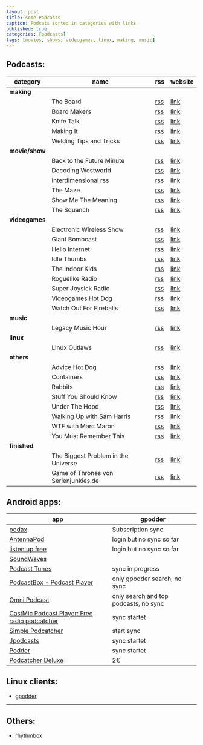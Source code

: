 ```yaml
---
layout: post
title: some Podcasts
caption: Podcats sorted in categories with links
published: true
categories: [podcasts]
tags: [movies, shows, videogames, linux, making, music]
---
```


## Podcasts:

category|name|rss | website
--      |--  |-- | --
**making** |&nbsp;|&nbsp;|&nbsp;|
&nbsp;|The Board| [rss](https://theboard.libsyn.com/rss) | [link](http://theboard.libsyn.com/)
&nbsp;|Board Makers| [rss](https://feeds.soundcloud.com/users/soundcloud%3Ausers%3A158783346/sounds.rss) | [link](https://soundcloud.com/board-makers)
&nbsp;|Knife Talk| [rss](https://rss.simplecast.com/podcasts/2810/rss) | [link](http://knifetalk.net/)
&nbsp;|Making It| [rss](https://feeds.soundcloud.com/users/soundcloud%3Ausers%3A144818784/sounds.rss) | [link](http://makingitpodcast.com/)
&nbsp;|Welding Tips and Tricks| [rss](https://wttpodcast.libsyn.com/rss) | [link](https://wttpodcast.libsyn.com/)
**movie/show** |&nbsp;|&nbsp;|&nbsp;|
&nbsp;|Back to the Future Minute| [rss](http://www.backtothefutureminute.com/feed/) | [link](http://www.backtothefutureminute.com/category/podcasts/back-to-the-future-minute/)
&nbsp;| Decoding Westworld | [rss](https://feeds.soundcloud.com/users/soundcloud:users:259871793/sounds.rss) | [link](https://soundcloud.com/decodingwestworld)
&nbsp;|Interdimensional rss| [rss](https://feeds.soundcloud.com/users/soundcloud%3Ausers%3A37793930/sounds.rs://www.apatheticenthusiasm.com/feed/rickandmortypodcast/) | [link](https://www.apatheticenthusiasm.com/rickandmortypodcast-2/)
&nbsp;|The Maze | [rss](https://feeds.soundcloud.com/users/soundcloud:users:432784794/sounds.rss) | [link](https://soundcloud.com/wisecrackwestworld)
&nbsp;|Show Me The Meaning| [rss](https://showmethemeaning.libsyn.com/rssi) | [link](https://www.stitcher.com/podcast/wisecrack-inc/show-me-the-meaning-a-wisecrack-movie-podcast)
&nbsp;|The Squanch| [rss](http://squanch.libsyn.com/rss) | [link](https://soundcloud.com/thesquanch)
**videogames** |&nbsp;|&nbsp;|&nbsp;|
&nbsp;|Electronic Wireless Show| [rss](https://feeds.soundcloud.com/users/soundcloud%3Ausers%3A116257077/sounds.rss) | [link](https://soundcloud.com/rockpapershotgun)
&nbsp;|Giant Bombcast| [rss](https://www.giantbomb.com/podcast-xml/giant-bombcastanti) | [link](https://www.giantbomb.com/podcasts/)
&nbsp;|Hello Internet| [rss](http://www.hellointernet.fm/podcast?format=rss) | [link](http://www.hellointernet.fm/)
&nbsp;|Idle Thumbs| [rss](https://www.idlethumbs.net/feeds/idle-thumbs) | [link](https://www.idlethumbs.net/idlethumbs)
&nbsp;|The Indoor Kids| [rss](https://feeds.soundcloud.com/users/soundcloud%3Ausers%3A37793930/sounds.rss) | [link](https://soundcloud.com/indoorkids)
&nbsp;|Roguelike Radio| [rss](http://feeds.feedburner.com/RoguelikeRadio) | [link](http://www.roguelikeradio.com/)
&nbsp;|Super Joysick Radio| [rss](https://superjoystickradio.libsyn.com/rss) | [link](http://superjoystickradio.com/)
&nbsp;|Videogames Hot Dog| [rss](http://shows.kingdomofloathing.com/ahd/videogameshotdog.xml) | [link](http://videogameshotdog.com/allepisodes.php)
&nbsp;|Watch Out For Fireballs| [rss](http://www.watchoutforfireballs.com/rss) | [link](http://www.watchoutforfireballs.com/)
**music** |&nbsp;|&nbsp;|&nbsp;|
&nbsp;|Legacy Music Hour| [rss](http://feeds.feedburner.com/LegacyMusicHour) | [link](https://soundcloud.com/legacy-music-hour)
**linux** | &nbsp;|&nbsp;|&nbsp;|
&nbsp;|Linux Outlaws | [rss](http://feeds.feedburner.com/linuxoutlaws) | [link](http://sixgun.org/linuxoutlaws/)
**others** |&nbsp;|&nbsp;|&nbsp;|
&nbsp;|Advice Hot Dog| [rss](http://shows.kingdomofloathing.com/ahd/advicehotdog.xmli) | [link](http://advicehotdog.com/)
&nbsp;|Containers| [rss](http://feeds.feedburner.com/ContainersPodcast) | [link](https://soundcloud.com/containersfmg)
&nbsp;|Rabbits| [rss](https://rabbits.libsyn.com/rss) | [link](https://www.rabbitspodcast.com/)
&nbsp;|Stuff You Should Know| [rss](https://feeds.megaphone.fm/stuffyoushouldknow) | [link](https://player.fm/series/stuff-you-should-know-1659652)
&nbsp;|Under The Hood| [rss](https://underthehoodpod.libsyn.com/rss) | [link](http://underthehoodpod.libsyn.com/)
&nbsp;|Walking Up with Sam Harris| [rss](https://wakingup.libsyn.com/rss) | [link](https://www.samharris.org/podcast)
&nbsp;|WTF with Marc Maron| [rss](https://wtfpod.libsyn.com/rss) | [link](http://www.wtfpod.com/)
&nbsp;|You Must Remember This| [rss](https://feeds.feedburner.com/MustRememberThis) | [link](http://podbay.fm/show/858124601)
**finished**|&nbsp;|&nbsp;|&nbsp;|
&nbsp;| The Biggest Problem in the Universe|[rss](https://feeds.soundcloud.com/playlists/soundcloud:playlists:232148533/sounds.rss)|[link](http://thebiggestproblemintheuniverse.com/)
&nbsp;| Game of Thrones von Serienjunkies.de | [rss](https://sjme.de/sjpodcast/serienjunkies_podcast_itunesfeed_game-of-thrones.xml) | [link](https://itunes.apple.com/de/podcast/game-of-thrones-podcast/id993110464?l=en&mt=2)

## Android apps:

| app | gpodder |
|------|--------|
| [podax](https://play.google.com/store/apps/details?id=com.axelby.podax&hl=en) | Subscription sync |
| [AntennaPod](https://play.google.com/store/apps/details?id=de.danoeh.antennapod&hl=en) | login but no sync so far |
| [listen up free](https://play.google.com/store/apps/details?id=org.codepimps.listenup.free)| login but no sync so far |
| [SoundWaves](https://play.google.com/store/apps/details?id=org.bottiger.podcast) | |
| [Podcast Tunes](https://play.google.com/store/apps/details?id=com.sancel.cast.best.podcast.tune.list) | sync in progress |
| [PodcastBox - Podcast Player](https://play.google.com/store/apps/details?id=com.vaikeo.podcastpro) | only gpodder search, no sync |
| [Omni Podcast](https://play.google.com/store/apps/details?id=com.silvereon.podcast) | only search and top podcasts, no sync |
| [CastMic Podcast Player: Free radio podcatcher](https://play.google.com/store/apps/details?id=com.castmic.podcast) | sync startet |
| [Simple Podcatcher](https://play.google.com/store/apps/details?id=net.alliknow.podcatcher) | start sync |
| [Jpodcasts](https://play.google.com/store/apps/details?id=com.peaches.jpodcasts&rdid=com.peaches.jpodcasts) | sync startet |
| [Podder](https://play.google.com/store/apps/details?id=com.dragontek.podder) | sync startet |
| [Podcatcher Deluxe](https://play.google.com/store/apps/details?id=com.podcatcher.deluxe&hl=en) | 2€ |

## Linux clients:
* [gpodder](https://gpodder.net)

---

## Others:
* [rhythmbox](https://wiki.gnome.org/Apps/Rhythmbox)

